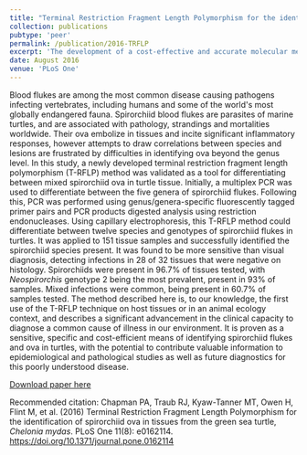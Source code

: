 ```yaml
---
title: "Terminal Restriction Fragment Length Polymorphism for the identification of spirorchiid ova in tissues from the green sea turtle, <i>Chelonia mydas</i>"
collection: publications
pubtype: 'peer'
permalink: /publication/2016-TRFLP
excerpt: 'The development of a cost-effective and accurate molecular method to identify mixed infections of spirorchiid blood flukes from sea turtle tissue samples, using Terminal Restriction Fragment Length Polymoprhism (T-RFLP).'
date: August 2016
venue: 'PLoS One'
---
```

Blood flukes are among the most common disease causing pathogens infecting vertebrates, including humans and some of the world's most globally endangered fauna. Spirorchiid blood flukes are parasites of marine turtles, and are associated with pathology, strandings and mortalities worldwide. Their ova embolize in tissues and incite significant inflammatory responses, however attempts to draw correlations between species and lesions are frustrated by difficulties in identifying ova beyond the genus level. In this study, a newly developed terminal restriction fragment length polymorphism (T-RFLP) method was validated as a tool for differentiating between mixed spirorchiid ova in turtle tissue. Initially, a multiplex PCR was used to differentiate between the five genera of spirorchiid flukes. Following this, PCR was performed using genus/genera-specific fluorescently tagged primer pairs and PCR products digested analysis using restriction endonucleases. Using capillary electrophoresis, this T-RFLP method could differentiate between twelve species and genotypes of spirorchiid flukes in turtles. It was applied to 151 tissue samples and successfully identified the spirorchiid species present. It was found to be more sensitive than visual diagnosis, detecting infections in 28 of 32 tissues that were negative on histology. Spirorchiids were present in 96.7% of tissues tested, with <i>Neospirorchis</i> genotype 2 being the most prevalent, present in 93% of samples. Mixed infections were common, being present in 60.7% of samples tested. The method described here is, to our knowledge, the first use of the T-RFLP technique on host tissues or in an animal ecology context, and describes a significant advancement in the clinical capacity to diagnose a common cause of illness in our environment. It is proven as a sensitive, specific and cost-efficient means of identifying spirorchiid flukes and ova in turtles, with the potential to contribute valuable information to epidemiological and pathological studies as well as future diagnostics for this poorly understood disease.

[Download paper here](https://journals.plos.org/plosone/article?id=10.1371/journal.pone.0162114)

Recommended citation: Chapman PA, Traub RJ, Kyaw-Tanner MT, Owen H, Flint M, et al. (2016) Terminal Restriction Fragment Length Polymorphism for the identification of spirorchiid ova in tissues from the green sea turtle, <i>Chelonia mydas</i>. PLoS One 11(8): e0162114. https://doi.org/10.1371/journal.pone.0162114
